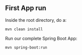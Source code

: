 ## First App run

Inside the root directory, do a: 

```
mvn clean install
```

Run our complete Spring Boot App:

```
mvn spring-boot:run
```